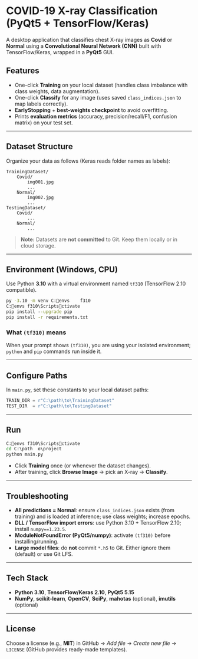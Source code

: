 # COVID-19 X-ray Classification (PyQt5 + TensorFlow/Keras)

A desktop application that classifies chest X-ray images as **Covid** or **Normal** using a **Convolutional Neural Network (CNN)** built with TensorFlow/Keras, wrapped in a **PyQt5** GUI.

## Features
- One-click **Training** on your local dataset (handles class imbalance with class weights, data augmentation).
- One-click **Classify** for any image (uses saved `class_indices.json` to map labels correctly).
- **EarlyStopping** + **best-weights checkpoint** to avoid overfitting.
- Prints **evaluation metrics** (accuracy, precision/recall/F1, confusion matrix) on your test set.

---

## Dataset Structure
Organize your data as follows (Keras reads folder names as labels):

```
TrainingDataset/
    Covid/
        img001.jpg
        ...
    Normal/
        img002.jpg
        ...
TestingDataset/
    Covid/
        ...
    Normal/
        ...
```

> **Note:** Datasets are **not committed** to Git. Keep them locally or in cloud storage.

---

## Environment (Windows, CPU)
Use Python **3.10** with a virtual environment named `tf310` (TensorFlow 2.10 compatible).

```bat
py -3.10 -m venv C:envs	f310
C:envs	f310\Scriptsctivate
pip install --upgrade pip
pip install -r requirements.txt
```

### What `(tf310)` means
When your prompt shows `(tf310)`, you are using your isolated environment; `python` and `pip` commands run inside it.

---

## Configure Paths
In `main.py`, set these constants to your local dataset paths:

```python
TRAIN_DIR = r"C:\path\to\TrainingDataset"
TEST_DIR  = r"C:\path\to\TestingDataset"
```

---

## Run
```bat
C:envs	f310\Scriptsctivate
cd C:\path	o\project
python main.py
```

- Click **Training** once (or whenever the dataset changes).
- After training, click **Browse Image** → pick an X-ray → **Classify**.

---

## Troubleshooting
- **All predictions = Normal**: ensure `class_indices.json` exists (from training) and is loaded at inference; use class weights; increase epochs.
- **DLL / TensorFlow import errors**: use Python 3.10 + TensorFlow 2.10; install `numpy==1.23.5`.
- **ModuleNotFoundError (PyQt5/numpy)**: activate `(tf310)` before installing/running.
- **Large model files**: do **not** commit `*.h5` to Git. Either ignore them (default) or use Git LFS.

---

## Tech Stack
- **Python 3.10**, **TensorFlow/Keras 2.10**, **PyQt5 5.15**
- **NumPy**, **scikit-learn**, **OpenCV**, **SciPy**, **mahotas** (optional), **imutils** (optional)

---

## License
Choose a license (e.g., **MIT**) in GitHub → *Add file* → *Create new file* → `LICENSE` (GitHub provides ready-made templates).
